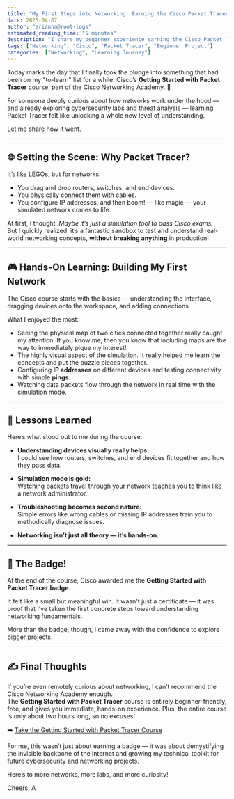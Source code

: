 ```yaml
---
title: "My First Steps into Networking: Earning the Cisco Packet Tracer Badge"
date: 2025-04-07
author: "arianna@root-logs"
estimated_reading_time: "5 minutes"
description: "I share my beginner experience earning the Cisco Packet Tracer badge, exploring basic network setup, simulation mode, and hands-on learning."
tags: ["Networking", "Cisco", "Packet Tracer", "Beginner Project"]
categories: ["Networking", "Learning Journey"]
---
```


Today marks the day that I finally took the plunge into something that had been on my "to-learn" list for a while: Cisco’s **Getting Started with Packet Tracer** course, part of the Cisco Networking Academy. 🎉

For someone deeply curious about how networks work under the hood — and already exploring cybersecurity labs and threat analysis — learning Packet Tracer felt like unlocking a whole new level of understanding.

Let me share how it went.

---

## 🌐 Setting the Scene: Why Packet Tracer?

It’s like LEGOs, but for networks:
- You drag and drop routers, switches, and end devices.
- You physically connect them with cables.
- You configure IP addresses, and then boom! — like magic — your simulated network comes to life.

At first, I thought, *Maybe it’s just a simulation tool to pass Cisco exams.*  
But I quickly realized: it’s a fantastic sandbox to test and understand real-world networking concepts, **without breaking anything** in production!

---

## 🎮 Hands-On Learning: Building My First Network

The Cisco course starts with the basics — understanding the interface, dragging devices onto the workspace, and adding connections.

What I enjoyed the most:
- Seeing the physical map of two cities connected together really caught my attention. If you know me, then you know that including maps are the way to immediately pique my interest!
- The highly visual aspect of the simulation. It really helped me learn the concepts and put the puzzle pieces together.
- Configuring **IP addresses** on different devices and testing connectivity with simple **pings**.
- Watching data packets flow through the network in real time with the simulation mode.

---

## 🧩 Lessons Learned

Here’s what stood out to me during the course:

- **Understanding devices visually really helps:**  
  I could see how routers, switches, and end devices fit together and how they pass data.

- **Simulation mode is gold:**  
  Watching packets travel through your network teaches you to think like a network administrator.

- **Troubleshooting becomes second nature:**  
  Simple errors like wrong cables or missing IP addresses train you to methodically diagnose issues.

- **Networking isn’t just all theory — it’s hands-on.**

---

## 🏅 The Badge!

At the end of the course, Cisco awarded me the **Getting Started with Packet Tracer badge**.

It felt like a small but meaningful win. It wasn't just a certificate — it was proof that I’ve taken the first concrete steps toward understanding networking fundamentals.

More than the badge, though, I came away with the confidence to explore bigger projects.

---

## ✍️ Final Thoughts

If you’re even remotely curious about networking, I can’t recommend the Cisco Networking Academy enough.  
The **Getting Started with Packet Tracer** course is entirely beginner-friendly, free, and gives you immediate, hands-on experience. Plus, the entire course is only about two hours long, so no excuses!

➡️ [Take the Getting Started with Packet Tracer Course](https://skillsforall.com/course/getting-started-with-packet-tracer)

For me, this wasn’t just about earning a badge — it was about demystifying the invisible backbone of the internet and growing my technical toolkit for future cybersecurity and networking projects.

Here’s to more networks, more labs, and more curiosity!

Cheers,
A
